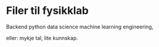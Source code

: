 # Filer til fysikklab
Backend python data science machine learning engineering,

eller: mykje tal, lite kunnskap.
